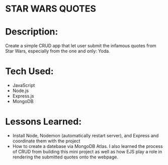 # STAR WARS QUOTES
# Description:
Create a simple CRUD app that let user submit the infamous quotes from Star Wars, especially from the one and only: Yoda.

# Tech Used: 
- JavaScript
- Node.js
- Express.js
- MongoDB

# Lessons Learned:
- Install Node, Nodemon (automatically restart server), and Express and coordinate them with the project
- How to create a datebase via MongoDB Atlas. 
I also learned the process of CRUD from building this mini project as well as how EJS play a role in rendering the submitted quotes onto the webpage.
